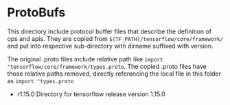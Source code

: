 # ProtoBufs

This directory include protocol buffer files that describe the definition of ops and apis. They are copied from `$(TF_PATH)/tensorflow/core/framework/` and put into respective sub-directory with dirname suffixed with version.

The original .proto files include relative path like `import "tensorflow/core/framework/types.proto`. The copied .proto files have those relative paths removed, directly referencing the local file in this folder as `import "types.proto`

- r1.15.0
Directory for tensorflow release version 1.15.0